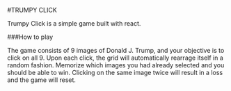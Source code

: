 #TRUMPY CLICK

Trumpy Click is a simple game built with react.

###How to play

The game consists of 9 images of Donald J. Trump, and your objective is to click on all 9. Upon each click, the grid will automatically rearrage itself in a random fashion. Memorize which images you had already selected and you should be able to win. Clicking on the same image twice will result in a loss and the game will reset.
